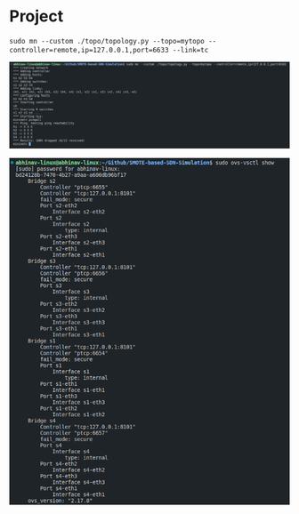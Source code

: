 # Project

```
sudo mn --custom ./topo/topology.py --topo=mytopo --controller=remote,ip=127.0.0.1,port=6633 --link=tc
```

![Alt text](/images/initialState.png)

![Alt text](/images/odlConnection.png)
